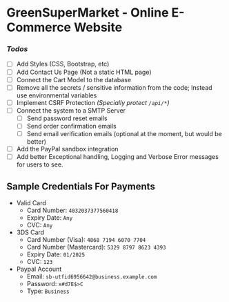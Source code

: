 # GreenSuperMarket - Online E-Commerce Website

### *Todos*
- [ ] Add Styles (CSS, Bootstrap, etc)
- [ ] Add Contact Us Page (Not a static HTML page)
- [ ] Connect the Cart Model to the database
- [ ] Remove all the secrets / sensitive information from the code; Instead use environmental variables
- [ ] Implement CSRF Protection *(Specially protect `/api/*`)*
- [ ] Connect the system to a SMTP Server
  - [ ] Send password reset emails
  - [ ] Send order confirmation emails
  - [ ] Send email verification emails (optional at the moment, but would be better)
- [ ] Add the PayPal sandbox integration
- [ ] Add better Exceptional handling, Logging and Verbose Error messages for users to see.

## Sample Credentials For Payments
- Valid Card
  - Card Number: `4032037377560418`
  - Expiry Date: `Any`
  - CVC: `Any`
- 3DS Card
  - Card Number (Visa): `4868 7194 6070 7704`
  - Card Number (Mastercard): `5329 8797 8623 4393`
  - Expiry Date: `01/2025`
  - CVC: `123`
- Paypal Account
  - Email: `sb-utfid6956642@business.example.com`
  - Password: `x#d7E$>C`
  - Type: `Business`